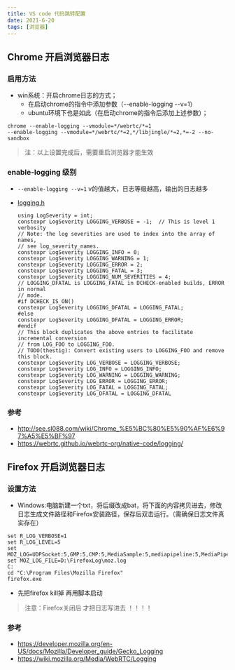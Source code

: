 ```yaml
---
title: VS code 代码跳转配置
date: 2021-6-20
tags: [浏览器]
---
```


## Chrome 开启浏览器日志

### 启用方法

- win系统：开启chrome日志的方式；
    - 在启动chrome的指令中添加参数（--enable-logging --v=1）
    - ubuntu环境下也是如此（在启动chrome的指令后添加上述参数）；
```
chrome --enable-logging --vmodule=*/webrtc/*=1  
--enable-logging --vmodule=*/webrtc/*=2,*/libjingle/*=2,*=-2 --no-sandbox 
```

> 注：以上设置完成后，需要重启浏览器才能生效

<!--more-->

### enable-logging 级别

- `--enable-logging --v=1` v的值越大，日志等级越高，输出的日志越多

- [logging.h](https://chromium.googlesource.com/chromium/src/+/refs/heads/main/base/logging.h)
    ```
    using LogSeverity = int;
    constexpr LogSeverity LOGGING_VERBOSE = -1;  // This is level 1 verbosity
    // Note: the log severities are used to index into the array of names,
    // see log_severity_names.
    constexpr LogSeverity LOGGING_INFO = 0;
    constexpr LogSeverity LOGGING_WARNING = 1;
    constexpr LogSeverity LOGGING_ERROR = 2;
    constexpr LogSeverity LOGGING_FATAL = 3;
    constexpr LogSeverity LOGGING_NUM_SEVERITIES = 4;
    // LOGGING_DFATAL is LOGGING_FATAL in DCHECK-enabled builds, ERROR in normal
    // mode.
    #if DCHECK_IS_ON()
    constexpr LogSeverity LOGGING_DFATAL = LOGGING_FATAL;
    #else
    constexpr LogSeverity LOGGING_DFATAL = LOGGING_ERROR;
    #endif
    // This block duplicates the above entries to facilitate incremental conversion
    // from LOG_FOO to LOGGING_FOO.
    // TODO(thestig): Convert existing users to LOGGING_FOO and remove this block.
    constexpr LogSeverity LOG_VERBOSE = LOGGING_VERBOSE;
    constexpr LogSeverity LOG_INFO = LOGGING_INFO;
    constexpr LogSeverity LOG_WARNING = LOGGING_WARNING;
    constexpr LogSeverity LOG_ERROR = LOGGING_ERROR;
    constexpr LogSeverity LOG_FATAL = LOGGING_FATAL;
    constexpr LogSeverity LOG_DFATAL = LOGGING_DFATAL
    ```

### 参考

- http://see.sl088.com/wiki/Chrome_%E5%BC%80%E5%90%AF%E6%97%A5%E5%BF%97
- https://webrtc.github.io/webrtc-org/native-code/logging/


## Firefox 开启浏览器日志

### 设置方法

- Windows:电脑新建一个txt，将后缀改成bat，将下面的内容拷贝进去，修改日志生成文件路径和Firefox安装路径，保存后双击运行。（需确保日志文件真实存在）

```
set R_LOG_VERBOSE=1
set R_LOG_LEVEL=5
set MOZ_LOG=UDPSocket:5,GMP:5,CMP:5,MediaSample:5,mediapipeline:5,MediaPipelineFactory:5,sdp:5,stunserver:5,signaling:5,mtransport:5,jsep:5,nICEr:5,nicer:5,third_party:5,ice:5,stun:5,net:5,syslog:5,stderr:5,extra:5,logging:5,generic:5,webrtc_trace:5,timestamp,MediaManager:5,GetUserMedia:4,MediaManager:5,MediaEncoder:5,TrackEncoder:5,VP8TrackEncoder:5,webrtcProxy:5,RtpLogger:5,RTCDTMFSender:5,sdpdiff_logger:5,RTCRtpReceiver:5,ImageCapture:5,VideoEngine:5,UDPSocket:5,TCPSocket:5,WidgetScreen:5,PlatformDecoderModule:5
set MOZ_LOG_FILE=D:\FirefoxLog\moz.log
C:
cd "C:\Program Files\Mozilla Firefox"
firefox.exe

```

- 先把firefox kill掉 再用脚本启动

> 注意：Firefox关闭后 才把日志写进去  ！！！！

### 参考

- https://developer.mozilla.org/en-US/docs/Mozilla/Developer_guide/Gecko_Logging
- https://wiki.mozilla.org/Media/WebRTC/Logging
